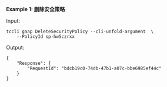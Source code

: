 **Example 1: 删除安全策略**



Input: 

```
tccli gaap DeleteSecurityPolicy --cli-unfold-argument  \
    --PolicyId sp-hw5czrxx
```

Output: 
```
{
    "Response": {
        "RequestId": "bdcb19c0-74db-47b1-a07c-bbe6985ef44c"
    }
}
```

